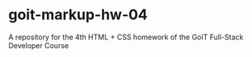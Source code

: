# goit-markup-hw-04
A repository for the 4th HTML + CSS homework of the GoIT Full-Stack Developer Course
